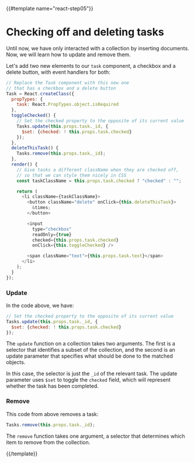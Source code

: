{{#template name="react-step05"}}

# Checking off and deleting tasks

Until now, we have only interacted with a collection by inserting documents. Now, we will learn how to update and remove them.

Let's add two new elements to our `task` component, a checkbox and a delete button, with event handlers for both:

```js
// Replace the Task component with this new one
// that has a checkbox and a delete button
Task = React.createClass({
  propTypes: {
    task: React.PropTypes.object.isRequired
  },
  toggleChecked() {
    // Set the checked property to the opposite of its current value
    Tasks.update(this.props.task._id, {
      $set: {checked: ! this.props.task.checked}
    });
  },
  deleteThisTask() {
    Tasks.remove(this.props.task._id);
  },
  render() {
    // Give tasks a different className when they are checked off,
    // so that we can style them nicely in CSS
    const taskClassName = this.props.task.checked ? "checked" : "";

    return (
      <li className={taskClassName}>
        <button className="delete" onClick={this.deleteThisTask}>
          &times;
        </button>

        <input
          type="checkbox"
          readOnly={true}
          checked={this.props.task.checked}
          onClick={this.toggleChecked} />

        <span className="text">{this.props.task.text}</span>
      </li>
    );
  }
});
```

### Update

In the code above, we have:

```js
// Set the checked property to the opposite of its current value
Tasks.update(this.props.task._id, {
  $set: {checked: ! this.props.task.checked}
});
```

The `update` function on a collection takes two arguments. The first is a selector that identifies a subset of the collection, and the second is an update parameter that specifies what should be done to the matched objects.

In this case, the selector is just the `_id` of the relevant task. The update parameter uses `$set` to toggle the `checked` field, which will represent whether the task has been completed.

### Remove

This code from above removes a task:

```js
Tasks.remove(this.props.task._id);
```

The `remove` function takes one argument, a selector that determines which item to remove from the collection.

{{/template}}
